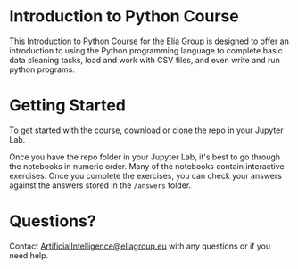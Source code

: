 # Introduction to Python Course
This Introduction to Python Course for the Elia Group is designed to offer an introduction to using the Python programming language to complete basic data cleaning tasks, load and work with CSV files, and even write and run python programs. 

# Getting Started
To get started with the course, download or clone the repo in your Jupyter Lab.

Once you have the repo folder in your Jupyter Lab, it's best to go through the notebooks in numeric order. Many of the notebooks contain interactive exercises. Once you complete the exercises, you can check your answers against the answers stored in the `/answers` folder.


# Questions?
Contact ArtificialIntelligence@eliagroup.eu with any questions or if you need help.
